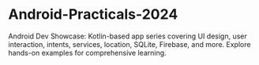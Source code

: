 # Android-Practicals-2024
Android Dev Showcase: Kotlin-based app series covering UI design, user interaction, intents, services, location, SQLite, Firebase, and more. Explore hands-on examples for comprehensive learning.
